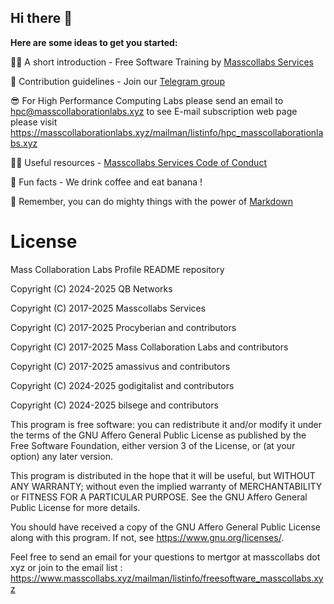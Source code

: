 ## Hi there 👋



**Here are some ideas to get you started:**

🙋‍♀️ A short introduction - Free Software Training by [Masscollabs Services](https://www.masscollabs.xyz)

🌈 Contribution guidelines - Join our [Telegram group](https://t.me/masscollabs)

😎 For High Performance Computing Labs please send an email to hpc@masscollaborationlabs.xyz to see E-mail subscription web page please visit https://masscollaborationlabs.xyz/mailman/listinfo/hpc_masscollaborationlabs.xyz

👩‍💻 Useful resources - [Masscollabs Services Code of Conduct](https://github.com/masscollabs/masscollabs/blob/master/CODE_OF_CONDUCT.md)

🍿 Fun facts - We drink coffee and eat banana !

🧙 Remember, you can do mighty things with the power of [Markdown](https://docs.github.com/github/writing-on-github/getting-started-with-writing-and-formatting-on-github/basic-writing-and-formatting-syntax)

# License

Mass Collaboration Labs Profile README repository

Copyright (C) 2024-2025 QB Networks

Copyright (C) 2017-2025 Masscollabs Services

Copyright (C) 2017-2025 Procyberian and contributors

Copyright (C) 2017-2025 Mass Collaboration Labs and contributors

Copyright (C) 2017-2025 amassivus and contributors

Copyright (C) 2024-2025 godigitalist and contributors

Copyright (C) 2024-2025 bilsege and contributors

This program is free software: you can redistribute it and/or modify
it under the terms of the GNU Affero General Public License as published
by the Free Software Foundation, either version 3 of the License, or
(at your option) any later version.

This program is distributed in the hope that it will be useful,
but WITHOUT ANY WARRANTY; without even the implied warranty of
MERCHANTABILITY or FITNESS FOR A PARTICULAR PURPOSE.  See the
GNU Affero General Public License for more details.

You should have received a copy of the GNU Affero General Public License
along with this program.  If not, see <https://www.gnu.org/licenses/>.

Feel free to send an email for your questions to mertgor at masscollabs dot xyz or join to the email list : https://www.masscollabs.xyz/mailman/listinfo/freesoftware_masscollabs.xyz
